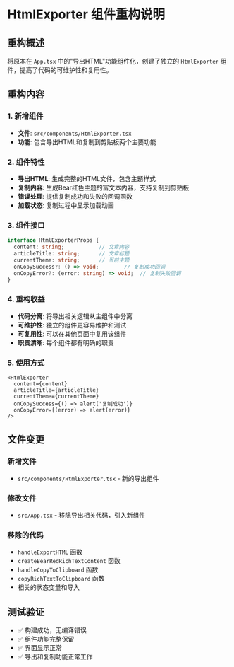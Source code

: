 # HtmlExporter 组件重构说明

## 重构概述

将原本在 `App.tsx` 中的"导出HTML"功能组件化，创建了独立的 `HtmlExporter` 组件，提高了代码的可维护性和复用性。

## 重构内容

### 1. 新增组件
- **文件**: `src/components/HtmlExporter.tsx`
- **功能**: 包含导出HTML和复制到剪贴板两个主要功能

### 2. 组件特性
- **导出HTML**: 生成完整的HTML文件，包含主题样式
- **复制内容**: 生成Bear红色主题的富文本内容，支持复制到剪贴板
- **错误处理**: 提供复制成功和失败的回调函数
- **加载状态**: 复制过程中显示加载动画

### 3. 组件接口
```typescript
interface HtmlExporterProps {
  content: string;           // 文章内容
  articleTitle: string;      // 文章标题
  currentTheme: string;      // 当前主题
  onCopySuccess?: () => void;        // 复制成功回调
  onCopyError?: (error: string) => void;  // 复制失败回调
}
```

### 4. 重构收益
- **代码分离**: 将导出相关逻辑从主组件中分离
- **可维护性**: 独立的组件更容易维护和测试
- **可复用性**: 可以在其他页面中复用该组件
- **职责清晰**: 每个组件都有明确的职责

### 5. 使用方式
```tsx
<HtmlExporter
  content={content}
  articleTitle={articleTitle}
  currentTheme={currentTheme}
  onCopySuccess={() => alert('复制成功')}
  onCopyError={(error) => alert(error)}
/>
```

## 文件变更

### 新增文件
- `src/components/HtmlExporter.tsx` - 新的导出组件

### 修改文件
- `src/App.tsx` - 移除导出相关代码，引入新组件

### 移除的代码
- `handleExportHTML` 函数
- `createBearRedRichTextContent` 函数
- `handleCopyToClipboard` 函数
- `copyRichTextToClipboard` 函数
- 相关的状态变量和导入

## 测试验证

- ✅ 构建成功，无编译错误
- ✅ 组件功能完整保留
- ✅ 界面显示正常
- ✅ 导出和复制功能正常工作 